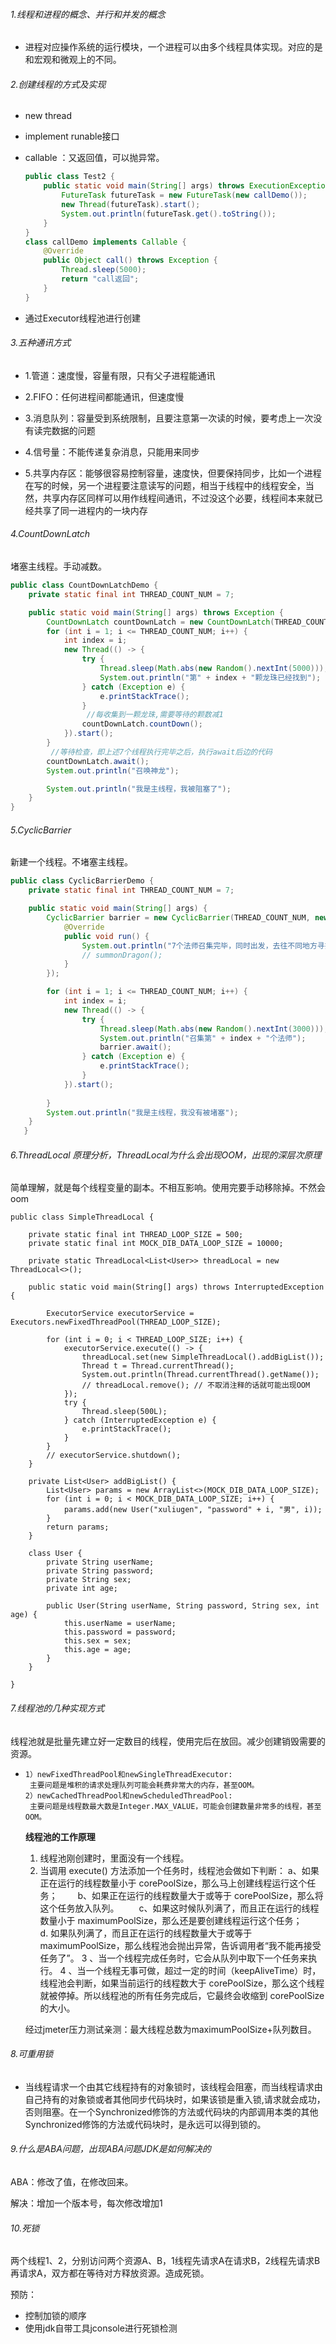###### 1.线程和进程的概念、并行和并发的概念

- 进程对应操作系统的运行模块，一个进程可以由多个线程具体实现。对应的是和宏观和微观上的不同。

###### 2.创建线程的方式及实现

- new thread 

- implement runable接口

- callable ：又返回值，可以抛异常。

  ```java
  public class Test2 {
      public static void main(String[] args) throws ExecutionException, InterruptedException {
          FutureTask futureTask = new FutureTask(new callDemo());
          new Thread(futureTask).start();
          System.out.println(futureTask.get().toString());
      }
  }
  class callDemo implements Callable {
      @Override
      public Object call() throws Exception {
          Thread.sleep(5000);
          return "call返回";
      }
  }
  
  ```

- 通过Executor线程池进行创建

###### 3.五种通讯方式

- 1.管道：速度慢，容量有限，只有父子进程能通讯    

- 2.FIFO：任何进程间都能通讯，但速度慢    

- 3.消息队列：容量受到系统限制，且要注意第一次读的时候，要考虑上一次没有读完数据的问题    

- 4.信号量：不能传递复杂消息，只能用来同步    

- 5.共享内存区：能够很容易控制容量，速度快，但要保持同步，比如一个进程在写的时候，另一个进程要注意读写的问题，相当于线程中的线程安全，当然，共享内存区同样可以用作线程间通讯，不过没这个必要，线程间本来就已经共享了同一进程内的一块内存

###### 4.CountDownLatch

堵塞主线程。手动减数。

```java
public class CountDownLatchDemo {
	private static final int THREAD_COUNT_NUM = 7;

	public static void main(String[] args) throws Exception {
		CountDownLatch countDownLatch = new CountDownLatch(THREAD_COUNT_NUM);
		for (int i = 1; i <= THREAD_COUNT_NUM; i++) {
			int index = i;
			new Thread(() -> {
				try {
					Thread.sleep(Math.abs(new Random().nextInt(5000)));
					System.out.println("第" + index + "颗龙珠已经找到");
				} catch (Exception e) {
					e.printStackTrace();
				}
				 //每收集到一颗龙珠,需要等待的颗数减1
				countDownLatch.countDown();
			}).start();
		}
		 //等待检查，即上述7个线程执行完毕之后，执行await后边的代码
		countDownLatch.await();
		System.out.println("召唤神龙");

        System.out.println("我是主线程，我被阻塞了");
    }
}
```



###### 5.CyclicBarrier

新建一个线程。不堵塞主线程。

```java
public class CyclicBarrierDemo {
	private static final int THREAD_COUNT_NUM = 7;

	public static void main(String[] args) {
		CyclicBarrier barrier = new CyclicBarrier(THREAD_COUNT_NUM, new Runnable() {
			@Override
			public void run() {
				System.out.println("7个法师召集完毕，同时出发，去往不同地方寻找龙珠！");
				// summonDragon();
			}
		});

		for (int i = 1; i <= THREAD_COUNT_NUM; i++) {
			int index = i;
			new Thread(() -> {
				try {
					Thread.sleep(Math.abs(new Random().nextInt(3000)));
					System.out.println("召集第" + index + "个法师");
					barrier.await();
				} catch (Exception e) {
					e.printStackTrace();
				}
			}).start();
			
		}
        System.out.println("我是主线程，我没有被堵塞");
    }
   }
```

###### 6.ThreadLocal 原理分析，ThreadLocal为什么会出现OOM，出现的深层次原理

简单理解，就是每个线程变量的副本。不相互影响。使用完要手动移除掉。不然会oom

```
public class SimpleThreadLocal {

	private static final int THREAD_LOOP_SIZE = 500;
	private static final int MOCK_DIB_DATA_LOOP_SIZE = 10000;

	private static ThreadLocal<List<User>> threadLocal = new ThreadLocal<>();

	public static void main(String[] args) throws InterruptedException {

		ExecutorService executorService = Executors.newFixedThreadPool(THREAD_LOOP_SIZE);

		for (int i = 0; i < THREAD_LOOP_SIZE; i++) {
			executorService.execute(() -> {
				threadLocal.set(new SimpleThreadLocal().addBigList());
				Thread t = Thread.currentThread();
				System.out.println(Thread.currentThread().getName());
				// threadLocal.remove(); // 不取消注释的话就可能出现OOM
			});
			try {
				Thread.sleep(500L);
			} catch (InterruptedException e) {
				e.printStackTrace();
			}
		}
		// executorService.shutdown();
	}

	private List<User> addBigList() {
		List<User> params = new ArrayList<>(MOCK_DIB_DATA_LOOP_SIZE);
		for (int i = 0; i < MOCK_DIB_DATA_LOOP_SIZE; i++) {
			params.add(new User("xuliugen", "password" + i, "男", i));
		}
		return params;
	}

	class User {
		private String userName;
		private String password;
		private String sex;
		private int age;

		public User(String userName, String password, String sex, int age) {
			this.userName = userName;
			this.password = password;
			this.sex = sex;
			this.age = age;
		}
	}

}
```

###### 7.线程池的几种实现方式

线程池就是批量先建立好一定数目的线程，使用完后在放回。减少创建销毁需要的资源。

- ```
  1）newFixedThreadPool和newSingleThreadExecutor:
   主要问题是堆积的请求处理队列可能会耗费非常大的内存，甚至OOM。
  2）newCachedThreadPool和newScheduledThreadPool:
   主要问题是线程数最大数是Integer.MAX_VALUE，可能会创建数量非常多的线程，甚至OOM。
  ```

  **线程池的工作原理**

  1. 线程池刚创建时，里面没有一个线程。 
  2. 当调用 execute() 方法添加一个任务时，线程池会做如下判断： 
       a、如果正在运行的线程数量小于 corePoolSize，那么马上创建线程运行这个任务； 
         b、如果正在运行的线程数量大于或等于 corePoolSize，那么将这个任务放入队列。 
         c、如果这时候队列满了，而且正在运行的线程数量小于 maximumPoolSize，那么还是要创建线程运行这个任务； 
         d. 如果队列满了，而且正在运行的线程数量大于或等于 maximumPoolSize，那么线程池会抛出异常，告诉调用者“我不能再接受任务了”。 
       3 、当一个线程完成任务时，它会从队列中取下一个任务来执行。 
       4 、当一个线程无事可做，超过一定的时间（keepAliveTime）时，线程池会判断，如果当前运行的线程数大于 corePoolSize，那么这个线程就被停掉。所以线程池的所有任务完成后，它最终会收缩到 corePoolSize 的大小。

  经过jmeter压力测试亲测：最大线程总数为maximumPoolSize+队列数目。

  

###### 8.可重用锁

- 当线程请求一个由其它线程持有的对象锁时，该线程会阻塞，而当线程请求由自己持有的对象锁或者其他同步代码块时，如果该锁是重入锁,请求就会成功，否则阻塞。在一个Synchronized修饰的方法或代码块的内部调用本类的其他Synchronized修饰的方法或代码块时，是永远可以得到锁的。

###### 9.什么是ABA问题，出现ABA问题JDK是如何解决的

ABA：修改了值，在修改回来。

解决：增加一个版本号，每次修改增加1

###### 10.死锁

两个线程1、2，分别访问两个资源A、B，1线程先请求A在请求B，2线程先请求B再请求A，双方都在等待对方释放资源。造成死锁。

预防：

- 控制加锁的顺序
- 使用jdk自带工具jconsole进行死锁检测







